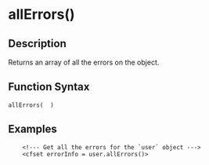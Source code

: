 # allErrors()

## Description
Returns an array of all the errors on the object.

## Function Syntax
	allErrors(  )



## Examples
	
		<!--- Get all the errors for the `user` object --->
		<cfset errorInfo = user.allErrors()>
